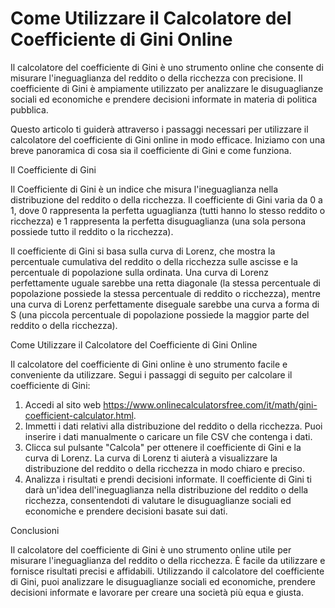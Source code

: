Come Utilizzare il Calcolatore del Coefficiente di Gini Online
==============================================================

Il calcolatore del coefficiente di Gini è uno strumento online che consente di misurare l'ineguaglianza del reddito o della ricchezza con precisione. Il coefficiente di Gini è ampiamente utilizzato per analizzare le disuguaglianze sociali ed economiche e prendere decisioni informate in materia di politica pubblica.

Questo articolo ti guiderà attraverso i passaggi necessari per utilizzare il calcolatore del coefficiente di Gini online in modo efficace. Iniziamo con una breve panoramica di cosa sia il coefficiente di Gini e come funziona.

Il Coefficiente di Gini

Il Coefficiente di Gini è un indice che misura l'ineguaglianza nella distribuzione del reddito o della ricchezza. Il coefficiente di Gini varia da 0 a 1, dove 0 rappresenta la perfetta uguaglianza (tutti hanno lo stesso reddito o ricchezza) e 1 rappresenta la perfetta disuguaglianza (una sola persona possiede tutto il reddito o la ricchezza).

Il coefficiente di Gini si basa sulla curva di Lorenz, che mostra la percentuale cumulativa del reddito o della ricchezza sulle ascisse e la percentuale di popolazione sulla ordinata. Una curva di Lorenz perfettamente uguale sarebbe una retta diagonale (la stessa percentuale di popolazione possiede la stessa percentuale di reddito o ricchezza), mentre una curva di Lorenz perfettamente diseguale sarebbe una curva a forma di S (una piccola percentuale di popolazione possiede la maggior parte del reddito o della ricchezza).

Come Utilizzare il Calcolatore del Coefficiente di Gini Online

Il calcolatore del coefficiente di Gini online è uno strumento facile e conveniente da utilizzare. Segui i passaggi di seguito per calcolare il coefficiente di Gini:

1. Accedi al sito web <https://www.onlinecalculatorsfree.com/it/math/gini-coefficient-calculator.html>.
2. Immetti i dati relativi alla distribuzione del reddito o della ricchezza. Puoi inserire i dati manualmente o caricare un file CSV che contenga i dati.
3. Clicca sul pulsante "Calcola" per ottenere il coefficiente di Gini e la curva di Lorenz. La curva di Lorenz ti aiuterà a visualizzare la distribuzione del reddito o della ricchezza in modo chiaro e preciso.
4. Analizza i risultati e prendi decisioni informate. Il coefficiente di Gini ti darà un'idea dell'ineguaglianza nella distribuzione del reddito o della ricchezza, consentendoti di valutare le disuguaglianze sociali ed economiche e prendere decisioni basate sui dati.

Conclusioni

Il calcolatore del coefficiente di Gini è uno strumento online utile per misurare l'ineguaglianza del reddito o della ricchezza. È facile da utilizzare e fornisce risultati precisi e affidabili. Utilizzando il calcolatore del coefficiente di Gini, puoi analizzare le disuguaglianze sociali ed economiche, prendere decisioni informate e lavorare per creare una società più equa e giusta.
